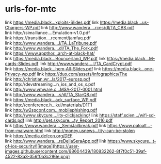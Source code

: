 # urls-for-mtc
link https://media.black...xploits-Slides.pdf
link https://media.black...us-Chargers-WP.pdf
link http://www.wandera....rces/dl/TA_CBS.pdf
link http://simalliance....Emulation-v1.0.pdf
link https://transition....rcement/jamfaq.pdf
link http://www.wandera....l/TA_LaTribune.pdf
link http://www.wandera....dl/TA_The_Fork.pdf
link https://www.appthor...arch-at-black-hat/
link https://media.black...Bouncerland_WP.pdf
link https://media.black...M-cards-Slides.pdf
link http://www.wandera....l/TA_CardCrypt.pdf
link https://media.black...hem-All-Slides.pdf
link https://media.black...one-Privacy-wp.pdf
link https://duo.com/assets/infographics/The
link http://christian.wr...ls/2017-eurosp.pdf
link http://devstreaming...n_ios_and_os_x.pdf
link http://www.vmware.c...MSA-2017-0001.html
link http://www.wandera....s/dl/TA_StarQ8.pdf
link https://media.black...ack_surface_WP.pdf
link http://conference.h...kul/materials/D1T1
link http://w2spconf.com...mobilephishing.pdf
link http://www.skycure....lity-clickjacking/
link https://staff.scien.../wifi-sd-cards.pdf
link http://get.skycure....ty_Report_2016.pdf
link https://www.wandera..._SemiJailbreak.pdf
link https://www.paloalt...-from-malware.html
link http://money.usnews...tity-can-be-stolen
link https://media.defcon.org/DEF
link http://www.wandera....reDellaSeraApp.pdf
link https://www.skycure...t-of-ios-security/![image](https://user-images.githubusercontent.com/68604439/180832262-8f7f0c51-39af-4522-83a3-356f0a3c286e.png)

